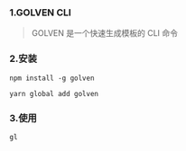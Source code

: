 ### 1.GOLVEN CLI

> GOLVEN 是一个快速生成模板的 CLI 命令

### 2.安装

```
npm install -g golven

yarn global add golven
```

### 3.使用

```
gl
```
